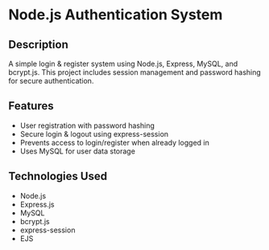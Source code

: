 # Node.js Authentication System

## Description
A simple login & register system using Node.js, Express, MySQL, and bcrypt.js. This project includes session management and password hashing for secure authentication.

## Features
- User registration with password hashing
- Secure login & logout using express-session
- Prevents access to login/register when already logged in
- Uses MySQL for user data storage

## Technologies Used
- Node.js
- Express.js
- MySQL
- bcrypt.js
- express-session
- EJS

